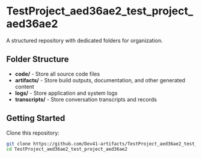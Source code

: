 # TestProject_aed36ae2_test_project_aed36ae2
A structured repository with dedicated folders for organization.

## Folder Structure

- **code/** - Store all source code files
- **artifacts/** - Store build outputs, documentation, and other generated content
- **logs/** - Store application and system logs
- **transcripts/** - Store conversation transcripts and records

## Getting Started

Clone this repository:
```bash
git clone https://github.com/Dev41-artifacts/TestProject_aed36ae2_test_project_aed36ae2
cd TestProject_aed36ae2_test_project_aed36ae2
```
